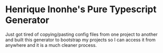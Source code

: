 # Henrique Inonhe's Pure Typescript Generator

Just got tired of copying/pasting config files from one project to another and built this generator to bootstrap my projects so I can access it from anywhere and it is a much cleaner process.
